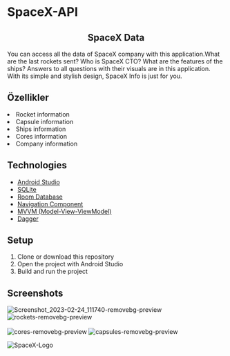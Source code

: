 # SpaceX-API
<div align="center"><h2>SpaceX Data</h2> </div>


You can access all the data of SpaceX company with this application.What are the last rockets sent? Who is SpaceX CTO? What are the features of the ships? Answers to all questions with their visuals are in this application. With its simple and stylish design, SpaceX Info is just for you.

## Özellikler
  <List>
        <li>Rocket information</li>
        <li>Capsule information</li>
        <li>Ships information</li>
        <li>Cores information</li>
        <li>Company information</li>
        <liRecently sent rockets and results.</li>
      </List>

## Technologies

- [Android Studio](https://developer.android.com/studio)
- [SQLite](https://www.sqlite.org/)
- [Room Database](https://developer.android.com/topic/libraries/architecture/room)
- [Navigation Component](https://developer.android.com/guide/navigation)
- [MVVM (Model-View-ViewModel)](https://developer.android.com/jetpack/docs/guide#recommended-app-arch)
- [Dagger](https://dagger.dev)

## Setup
1. Clone or download this repository
2. Open the project with Android Studio
3. Build and run the project


## Screenshots


![Screenshot_2023-02-24_111740-removebg-preview](https://user-images.githubusercontent.com/100201401/221603197-2a59b76c-d4fd-4b59-a4ff-667826805732.png)
![rockets-removebg-preview](https://user-images.githubusercontent.com/100201401/221603213-f4ca4194-6661-4ded-9594-75c3b29d8246.png)
  </br>  </br>
![cores-removebg-preview](https://user-images.githubusercontent.com/100201401/221603215-4a5586d5-889f-4d4c-b5d2-0c9e9eb5d12e.png)
![capsules-removebg-preview](https://user-images.githubusercontent.com/100201401/221603219-87b8e2d9-68b0-42f1-9c76-a45df4640eec.png)

  




![SpaceX-Logo](https://user-images.githubusercontent.com/100201401/221127097-489ed83d-4547-44f6-baec-b2c3d35281ce.png)





